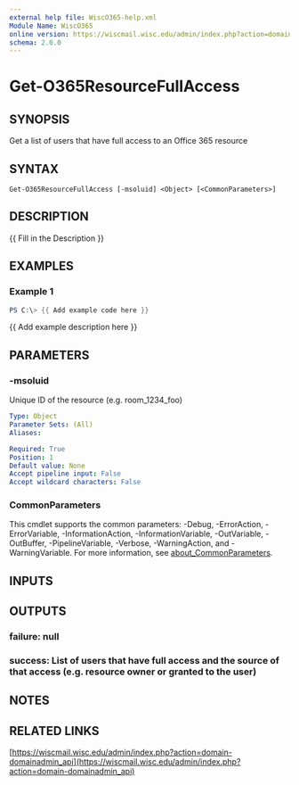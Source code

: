 ```yaml
---
external help file: WiscO365-help.xml
Module Name: WiscO365
online version: https://wiscmail.wisc.edu/admin/index.php?action=domain-domainadmin_api
schema: 2.0.0
---
```


# Get-O365ResourceFullAccess

## SYNOPSIS
Get a list of users that have full access to an Office 365 resource

## SYNTAX

```
Get-O365ResourceFullAccess [-msoluid] <Object> [<CommonParameters>]
```

## DESCRIPTION
{{ Fill in the Description }}

## EXAMPLES

### Example 1
```powershell
PS C:\> {{ Add example code here }}
```

{{ Add example description here }}

## PARAMETERS

### -msoluid
Unique ID of the resource (e.g.
room_1234_foo)

```yaml
Type: Object
Parameter Sets: (All)
Aliases:

Required: True
Position: 1
Default value: None
Accept pipeline input: False
Accept wildcard characters: False
```

### CommonParameters
This cmdlet supports the common parameters: -Debug, -ErrorAction, -ErrorVariable, -InformationAction, -InformationVariable, -OutVariable, -OutBuffer, -PipelineVariable, -Verbose, -WarningAction, and -WarningVariable. For more information, see [about_CommonParameters](http://go.microsoft.com/fwlink/?LinkID=113216).

## INPUTS

## OUTPUTS

### failure: null
### success: List of users that have full access and the source of that access (e.g. resource owner or granted to the user)
## NOTES

## RELATED LINKS

[https://wiscmail.wisc.edu/admin/index.php?action=domain-domainadmin_api](https://wiscmail.wisc.edu/admin/index.php?action=domain-domainadmin_api)

